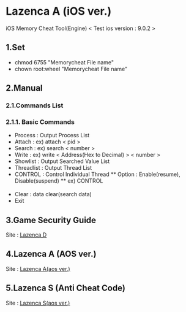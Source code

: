 # Lazenca A (iOS ver.)
iOS Memory Cheat Tool(Engine)
< Test ios version : 9.0.2 >

## 1.Set
* chmod 6755 "Memorycheat File name"
* chown root:wheel "Memorycheat File name"

## 2.Manual
### 2.1.Commands List
### 2.1.1. Basic Commands
* Process : Output Process List
* Attach : ex) attach < pid >
* Search : ex) search < number >
* Write : ex) write < Address(Hex to Decimal) > < number >
* Showlist : Output Searched Value List
* Threadlist : Output Thread List
* CONTROL : Control Individual Thread
** Option : Enable(resume), Disable(suspend)
** ex) CONTROL <option> <thread id>
* Clear : data clear(search data)
* Exit 

## 3.Game Security Guide
Site : [Lazenca D](http://greycheatinglab.com/)

## 4.Lazenca A (AOS ver.)
Site : [Lazenca A(aos ver.)](https://github.com/Lazenca/Lazenca-A-Andoird)

## 5.Lazenca S (Anti Cheat Code)
Site : [Lazenca S(aos ver.)](https://github.com/Lazenca/Lazenca-S)

